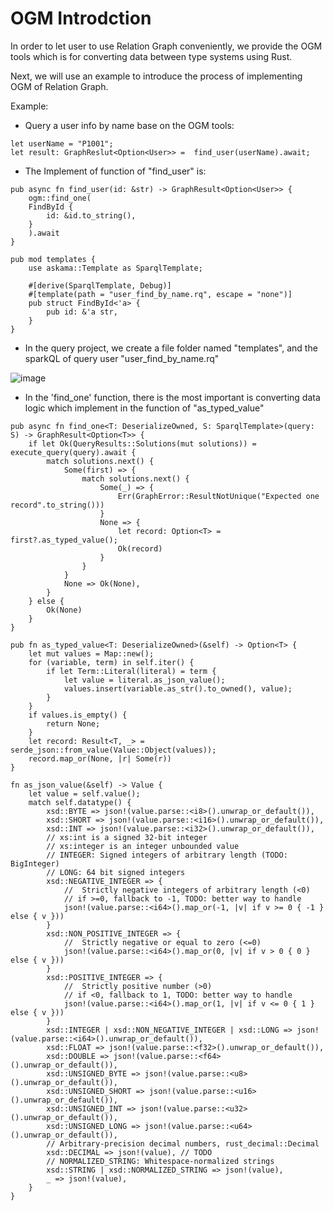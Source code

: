 # OGM Introdction

In order to let user to use Relation Graph conveniently, we provide the OGM tools which is for converting data between type systems using Rust.

Next, we will use an example to introduce the process of implementing OGM of Relation Graph.

Example: 
- Query a user info by name base on the OGM tools:

```
let userName = "P1001";
let result: GraphReslut<Option<User>> =  find_user(userName).await;
```

- The Implement of function of "find_user" is:
```
pub async fn find_user(id: &str) -> GraphResult<Option<User>> {
    ogm::find_one(
    FindById {
        id: &id.to_string(),
    }
    ).await
}

pub mod templates {
    use askama::Template as SparqlTemplate;

    #[derive(SparqlTemplate, Debug)]
    #[template(path = "user_find_by_name.rq", escape = "none")]
    pub struct FindById<'a> {
        pub id: &'a str,
    }
}

```
- In the query project, we create a file folder named "templates", and
the sparkQL of query user  "user_find_by_name.rq"

![image](https://user-images.githubusercontent.com/91399393/188102083-1eb56a9e-1ad9-4539-9bfa-3e8673d10280.png)

- In the 'find_one' function, there is the most important is converting data logic which implement in the function of "as_typed_value"

```
pub async fn find_one<T: DeserializeOwned, S: SparqlTemplate>(query: S) -> GraphResult<Option<T>> {
    if let Ok(QueryResults::Solutions(mut solutions)) = execute_query(query).await {
        match solutions.next() {
            Some(first) => {
                match solutions.next() {
                    Some(_) => {
                        Err(GraphError::ResultNotUnique("Expected one record".to_string()))
                    }
                    None => {
                        let record: Option<T> = first?.as_typed_value();
                        Ok(record)
                    }
                }
            }
            None => Ok(None),
        }
    } else {
        Ok(None)
    }
}

pub fn as_typed_value<T: DeserializeOwned>(&self) -> Option<T> {
    let mut values = Map::new();
    for (variable, term) in self.iter() {
        if let Term::Literal(literal) = term {
            let value = literal.as_json_value();
            values.insert(variable.as_str().to_owned(), value);
        }
    }
    if values.is_empty() {
        return None;
    }
    let record: Result<T, _> = serde_json::from_value(Value::Object(values));
    record.map_or(None, |r| Some(r))
}

fn as_json_value(&self) -> Value {
    let value = self.value();
    match self.datatype() {
        xsd::BYTE => json!(value.parse::<i8>().unwrap_or_default()),
        xsd::SHORT => json!(value.parse::<i16>().unwrap_or_default()),
        xsd::INT => json!(value.parse::<i32>().unwrap_or_default()),
        // xs:int is a signed 32-bit integer
        // xs:integer is an integer unbounded value
        // INTEGER: Signed integers of arbitrary length (TODO: BigInteger)
        // LONG: 64 bit signed integers
        xsd::NEGATIVE_INTEGER => {
            //  Strictly negative integers of arbitrary length (<0)
            // if >=0, fallback to -1, TODO: better way to handle
            json!(value.parse::<i64>().map_or(-1, |v| if v >= 0 { -1 } else { v }))
        }
        xsd::NON_POSITIVE_INTEGER => {
            //  Strictly negative or equal to zero (<=0)
            json!(value.parse::<i64>().map_or(0, |v| if v > 0 { 0 } else { v }))
        }
        xsd::POSITIVE_INTEGER => {
            //  Strictly positive number (>0)
            // if <0, fallback to 1, TODO: better way to handle
            json!(value.parse::<i64>().map_or(1, |v| if v <= 0 { 1 } else { v }))
        }
        xsd::INTEGER | xsd::NON_NEGATIVE_INTEGER | xsd::LONG => json!(value.parse::<i64>().unwrap_or_default()),
        xsd::FLOAT => json!(value.parse::<f32>().unwrap_or_default()),
        xsd::DOUBLE => json!(value.parse::<f64>().unwrap_or_default()),
        xsd::UNSIGNED_BYTE => json!(value.parse::<u8>().unwrap_or_default()),
        xsd::UNSIGNED_SHORT => json!(value.parse::<u16>().unwrap_or_default()),
        xsd::UNSIGNED_INT => json!(value.parse::<u32>().unwrap_or_default()),
        xsd::UNSIGNED_LONG => json!(value.parse::<u64>().unwrap_or_default()),
        // Arbitrary-precision decimal numbers, rust_decimal::Decimal
        xsd::DECIMAL => json!(value), // TODO
        // NORMALIZED_STRING: Whitespace-normalized strings
        xsd::STRING | xsd::NORMALIZED_STRING => json!(value),
        _ => json!(value),
    }
}
```
